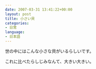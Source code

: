 ```yaml
---
date: 2007-03-31 13:41:22+00:00
layout: post
title: 小さい貝
categories:
- 日常
language:
- 日本語
---
```


世の中にはこんな小さな貝がいるらしいです。

これに比べたらしじみなんて、大きい大きい。
